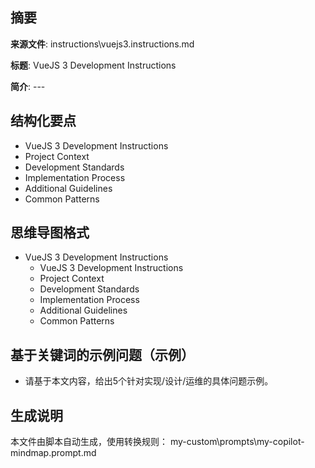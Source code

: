 ## 摘要

**来源文件**: instructions\vuejs3.instructions.md

**标题**: VueJS 3 Development Instructions

**简介**: ---

## 结构化要点

- VueJS 3 Development Instructions
- Project Context
- Development Standards
- Implementation Process
- Additional Guidelines
- Common Patterns

## 思维导图格式

- VueJS 3 Development Instructions
  - VueJS 3 Development Instructions
  - Project Context
  - Development Standards
  - Implementation Process
  - Additional Guidelines
  - Common Patterns

## 基于关键词的示例问题（示例）

- 请基于本文内容，给出5个针对实现/设计/运维的具体问题示例。

## 生成说明

本文件由脚本自动生成，使用转换规则： my-custom\prompts\my-copilot-mindmap.prompt.md
